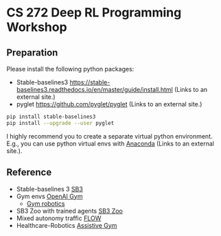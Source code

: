 # CS 272 Deep RL Programming Workshop

## Preparation 
Please install the following python packages:

- Stable-baselines3 https://stable-baselines3.readthedocs.io/en/master/guide/install.html (Links to an external site.)
- pyglet https://github.com/pyglet/pyglet (Links to an external site.)

```sh
pip install stable-baselines3
pip install --upgrade --user pyglet
````

I highly recommend you to create a separate virtual python environment.
E.g., you can use python virtual envs with [Anaconda](https://docs.anaconda.com/anaconda/install/index.html) (Links to an external site.).

## Reference
- Stable-baselines 3 [SB3](https://stable-baselines3.readthedocs.io/en/master/index.html)
- Gym envs [OpenAI Gym](https://gym.openai.com/docs/) 
  - [Gym robotics](https://gym.openai.com/envs/#robotics)
- SB3 Zoo with trained agents [SB3 Zoo](https://github.com/DLR-RM/rl-baselines3-zoo)
- Mixed autonomy traffic [FLOW](https://flow-project.github.io/)
- Healthcare-Robotics [Assistive Gym](https://github.com/Healthcare-Robotics/assistive-gym)
